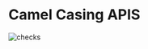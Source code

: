 # Camel Casing APIS

![checks](https://github.com/github/docs/actions/workflows/main.yml/badge.svg?branch=main)
